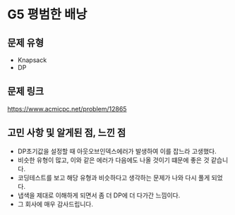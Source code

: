 # G5 평범한 배낭

## 문제 유형

- Knapsack
- DP

## 문제 링크

https://www.acmicpc.net/problem/12865

## 고민 사항 및 알게된 점, 느낀 점

- DP초기값을 설정할 때 아웃오브인덱스에러가 발생하여 이를 잡느라 고생했다.
- 비슷한 유형이 많고, 이와 같은 에러가 다음에도 나올 것이기 떄문에 좋은 것 같습니다.
- 코딩테스트를 보고 해당 유형과 비슷하다고 생각하는 문제가 나와 다시 풀게 되었다.
- 냅색을 제대로 이해하게 되면서 좀 더 DP에 더 다가간 느낌이다.
- 그 회사에 매우 감사드립니다.
